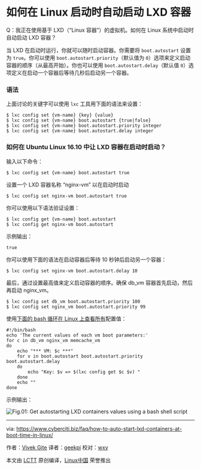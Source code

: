 如何在 Linux 启动时自动启动 LXD 容器
======

Q：我正在使用基于 LXD（“Linux 容器”）的虚拟机。如何在 Linux 系统中启动时自动启动 LXD 容器？

当 LXD 在启动时运行，你就可以随时启动容器。你需要将 `boot.autostart` 设置为 `true`。你可以使用 `boot.autostart.priority`（默认值为 `0`）选项来定义启动容器的顺序（从最高开始）。你也可以使用 `boot.autostart.delay`（默认值 `0`）选项定义在启动一个容器后等待几秒后启动另一个容器。

### 语法

上面讨论的关键字可以使用 `lxc` 工具用下面的语法来设置：

```
$ lxc config set {vm-name} {key} {value}
$ lxc config set {vm-name} boot.autostart {true|false}
$ lxc config set {vm-name} boot.autostart.priority integer
$ lxc config set {vm-name} boot.autostart.delay integer
```

### 如何在 Ubuntu Linux 16.10 中让 LXD 容器在启动时启动？

输入以下命令：

```
$ lxc config set {vm-name} boot.autostart true
```

设置一个 LXD 容器名称 “nginx-vm” 以在启动时启动

```
$ lxc config set nginx-vm boot.autostart true
```

你可以使用以下语法验证设置：

```
$ lxc config get {vm-name} boot.autostart
$ lxc config get nginx-vm boot.autostart
```

示例输出：

```
true
```

你可以使用下面的语法在启动容器后等待 10 秒钟后启动另一个容器：

```
$ lxc config set nginx-vm boot.autostart.delay 10
```

最后，通过设置最高值来定义启动容器的顺序。确保 db_vm 容器首先启动，然后再启动 nginx_vm。

```
$ lxc config set db_vm boot.autostart.priority 100
$ lxc config set nginx_vm boot.autostart.priority 99
```

使用[下面的 bash 循环在 Linux 上查看所有][1]配置值：

```
#!/bin/bash
echo 'The current values of each vm boot parameters:'
for c in db_vm nginx_vm memcache_vm
do
    echo "*** VM: $c ***"
    for v in boot.autostart boot.autostart.priority boot.autostart.delay
    do
        echo "Key: $v => $(lxc config get $c $v) "
    done
    echo ""
done
```

示例输出：

![Fig.01: Get autostarting LXD containers values using a bash shell script][2]


--------------------------------------------------------------------------------

via: https://www.cyberciti.biz/faq/how-to-auto-start-lxd-containers-at-boot-time-in-linux/

作者：[Vivek Gite][a]
译者：[geekpi](https://github.com/geekpi)
校对：[wxy](https://github.com/wxy)

本文由 [LCTT](https://github.com/LCTT/TranslateProject) 原创编译，[Linux中国](https://linux.cn/) 荣誉推出

[a]:https://www.cyberciti.biz
[1]:https://www.cyberciti.biz/faq/bash-for-loop/
[2]:https://www.cyberciti.biz/media/new/faq/2017/02/Autostarting-LXD-containers-values.jpg

